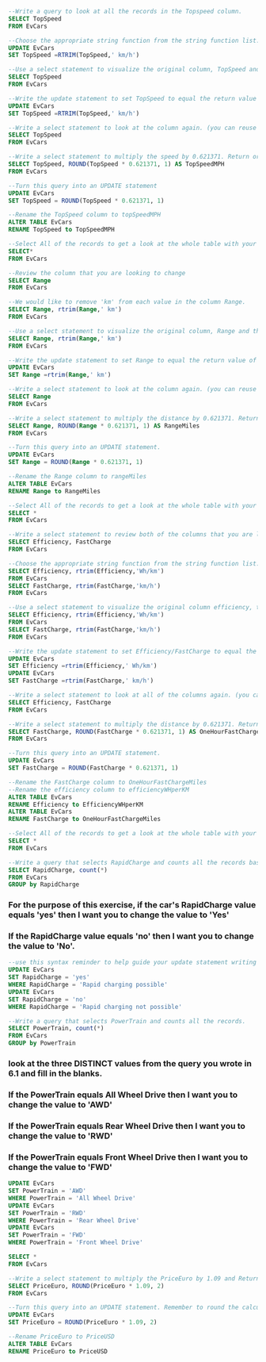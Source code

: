 ```SQL
--Write a query to look at all the records in the Topspeed column.
SELECT TopSpeed
FROM EvCars
```
```SQL
--Choose the appropriate string function from the string function list. There may be more then one way to accomplish this task.
UPDATE EvCars
SET TopSpeed =RTRIM(TopSpeed,' km/h')
```
```SQL
--Use a select statement to visualize the original column, TopSpeed and the changes that are made by the string function side by side in the result set.
SELECT TopSpeed
FROM EvCars
```
```SQL
--Write the update statement to set TopSpeed to equal the return value of the string function you chose in 2.2
UPDATE EvCars
SET TopSpeed =RTRIM(TopSpeed,' km/h')
```
```SQL
--Write a select statement to look at the column again. (you can reuse the code you wrote above in 2.1)
SELECT TopSpeed
FROM EvCars
```
```SQL
--Write a select statement to multiply the speed by 0.621371. Return original Topspeed and calculated TopspeedMPH. Round the answer to 1 decimal place .
SELECT TopSpeed, ROUND(TopSpeed * 0.621371, 1) AS TopSpeedMPH
FROM EvCars
```
```SQL
--Turn this query into an UPDATE statement
UPDATE EvCars
SET TopSpeed = ROUND(TopSpeed * 0.621371, 1)
```
```SQL
--Rename the TopSpeed column to topSpeedMPH
ALTER TABLE EvCars
RENAME TopSpeed to TopSpeedMPH
```
```SQL
--Select All of the records to get a look at the whole table with your recent changes
SELECT*
FROM EvCars
```
```SQL
--Review the column that you are looking to change
SELECT Range
FROM EvCars
```
```SQL
--We would like to remove 'km' from each value in the column Range.
SELECT Range, rtrim(Range,' km') 
FROM EvCars
```
```SQL
--Use a select statement to visualize the original column, Range and the changes that are made by the string function side by side in the result set.
SELECT Range, rtrim(Range,' km') 
FROM EvCars
```
```SQL
--Write the update statement to set Range to equal the return value of the string function you chose in 3.2
UPDATE EvCars
SET Range =rtrim(Range,' km')
```
```SQL
--Write a select statement to look at the column again. (you can reuse the code you wrote above)
SELECT Range
FROM EvCars
```
```SQL
--Write a select statement to multiply the distance by 0.621371. Return original Range and calculated RangeMiles. Round the answer to 1 decimal place.
SELECT Range, ROUND(Range * 0.621371, 1) AS RangeMiles
FROM EvCars
```
```SQL
--Turn this query into an UPDATE statement.
UPDATE EvCars
SET Range = ROUND(Range * 0.621371, 1)
```
```SQL
--Rename the Range column to rangeMiles
ALTER TABLE EvCars
RENAME Range to RangeMiles
```
```SQL
--Select All of the records to get a look at the whole table with your recent changes
SELECT *
FROM EvCars
```
```SQL
--Write a select statement to review both of the columns that you are looking to change
SELECT Efficiency, FastCharge
FROM EvCars
```
```SQL
--Choose the appropriate string function from the string function list. There may be more then one way to accomplish this task.
SELECT Efficiency, rtrim(Efficiency,'Wh/km')
FROM EvCars
SELECT FastCharge, rtrim(FastCharge,'km/h')
FROM EvCars
```
```SQL
--Use a select statement to visualize the original column efficiency, the string function removing ' Wh/km', original column Fastcharge, and the string function removing ' km/h'
SELECT Efficiency, rtrim(Efficiency,'Wh/km')
FROM EvCars
SELECT FastCharge, rtrim(FastCharge,'km/h')
FROM EvCars
```
```SQL
--Write the update statement to set Efficiency/FastCharge to equal the return value of the string function you chose in 4.2
UPDATE EvCars
SET Efficiency =rtrim(Efficiency,' Wh/km')
UPDATE EvCars
SET FastCharge =rtrim(FastCharge,' km/h')
```
```SQL
--Write a select statement to look at all of the columns again. (you can reuse the code you wrote above in section4.3)
SELECT Efficiency, FastCharge
FROM EvCars
```
```SQL
--Write a select statement to multiply the distance by 0.621371. Return original FastCharge and calculated OneHourFastChargeMiles. Round the answer to 1 decimal place.
SELECT FastCharge, ROUND(FastCharge * 0.621371, 1) AS OneHourFastChargeMiles
FROM EvCars
```
```SQL
--Turn this query into an UPDATE statement.
UPDATE EvCars 
SET FastCharge = ROUND(FastCharge * 0.621371, 1) 
```
```SQL
--Rename the FastCharge column to OneHourFastChargeMiles
--Rename the efficiency column to efficiencyWHperKM
ALTER TABLE EvCars
RENAME Efficiency to EfficiencyWHperKM
ALTER TABLE EvCars
RENAME FastCharge to OneHourFastChargeMiles
```
```SQL
--Select All of the records to get a look at the whole table with your recent changes
SELECT *
FROM EvCars
```
```SQL
--Write a query that selects RapidCharge and counts all the records based on that attribute. (HINT: Remember GROUP BY from SQL Lesson 7.2)
SELECT RapidCharge, count(*)
FROM EvCars
GROUP by RapidCharge
```
### For the purpose of this exercise, if the car's RapidCharge value equals 'yes' then I want you to change the value to 'Yes'
### If the RapidCharge value equals 'no' then I want you to change the value to 'No'.
```SQL
--use this syntax reminder to help guide your update statement writing
UPDATE EvCars
SET RapidCharge = 'yes'
WHERE RapidCharge = 'Rapid charging possible'
UPDATE EvCars
SET RapidCharge = 'no'
WHERE RapidCharge = 'Rapid charging not possible'
```
```SQL
--Write a query that selects PowerTrain and counts all the records.
SELECT PowerTrain, count(*)
FROM EvCars
GROUP by PowerTrain
```
### look at the three DISTINCT values from the query you wrote in 6.1 and fill in the blanks.
### If the PowerTrain equals All Wheel Drive then I want you to change the value to 'AWD'
### If the PowerTrain equals Rear Wheel Drive then I want you to change the value to 'RWD'
### If the PowerTrain equals Front Wheel Drive then I want you to change the value to 'FWD'

```SQL
UPDATE EvCars
SET PowerTrain = 'AWD'
WHERE PowerTrain = 'All Wheel Drive'
UPDATE EvCars
SET PowerTrain = 'RWD'
WHERE PowerTrain = 'Rear Wheel Drive'
UPDATE EvCars
SET PowerTrain = 'FWD'
WHERE PowerTrain = 'Front Wheel Drive'
```
```SQL
SELECT *
FROM EvCars
```
```SQL
--Write a select statement to multiply the PriceEuro by 1.09 and Return PriceEuro and calculated column. Round the calculated column to 2 decimal places.
SELECT PriceEuro, ROUND(PriceEuro * 1.09, 2) 
FROM EvCars
```
```SQL
--Turn this query into an UPDATE statement. Remember to round the calculation to two decimal points.
UPDATE EvCars 
SET PriceEuro = ROUND(PriceEuro * 1.09, 2) 
```
```SQL
--Rename PriceEuro to PriceUSD
ALTER TABLE EvCars
RENAME PriceEuro to PriceUSD
```


